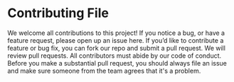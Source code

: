 # Contributing File

We welcome all contributions to this project! If you notice a bug, or have a feature request, please open up an issue here. If you’d like to contribute a feature or bug fix, you can fork our repo and submit a pull request. We will review pull requests. All contributors must abide by our code of conduct.
Before you make a substantial pull request, you should always file an issue and make sure someone from the team agrees that it's a problem. 
